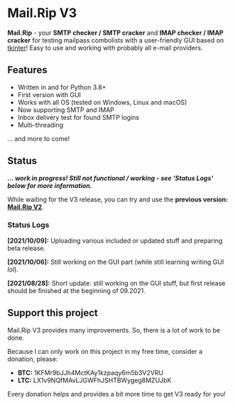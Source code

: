 #  Mail.Rip V3

**Mail.Rip** - your **SMTP checker / SMTP cracker** and **IMAP checker / IMAP cracker** for testing mailpass combolists with a user-friendly GUI based on [tkinter](https://docs.python.org/3/library/tkinter.html)! Easy to use and working with probably all e-mail providers.

## Features

- Written in and for Python 3.8+
- First version with GUI
- Works with all OS (tested on Windows, Linux and macOS)
- Now supporting SMTP and IMAP
- Inbox delivery test for found SMTP logins
- Multi-threading

... and more to come!

##  Status

***... work in progress! Still not functional / working - see 'Status Logs' below for more information.***

While waiting for the V3 release, you can try and use the **previous version: [Mail.Rip V2](https://github.com/DrPython3/MailRipV2)**.

### Status Logs

**[2021/10/09]:** Uploading various included or updated stuff and preparing beta release.<br>

**[2021/10/06]:** Still working on the GUI part (while still learning writing GUI *lol*).<br>

**[2021/08/28]:** Short update: still working on the GUI stuff, but first release should be finished at the beginning of 09.2021.

##  Support this project

Mail.Rip V3 provides many improvements. So, there is a lot of work to be done.

Because I can only work on this project in my free time, consider a donation, please:

-  **BTC:** 1KFMr9bJJh4MctKAy1kzpaqy6m5b3V2VRU
-  **LTC:** LX1v9NQfMAvLJGWFhJSHTBWygeg8MZUJbK

Every donation helps and provides a bit more time to get V3 ready for you!
